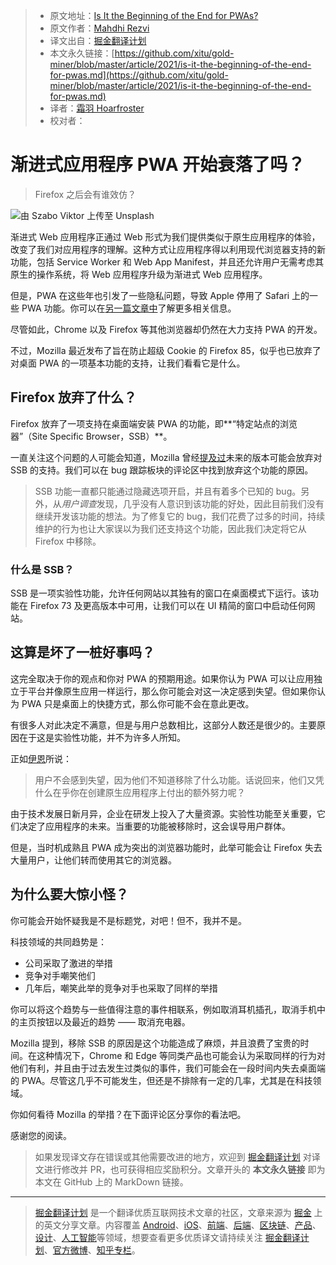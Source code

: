 > * 原文地址：[Is It the Beginning of the End for PWAs?](https://blog.bitsrc.io/is-it-the-beginning-of-the-end-for-pwas-da0fb032d545)
> * 原文作者：[Mahdhi Rezvi](https://medium.com/@mahdhirezvi)
> * 译文出自：[掘金翻译计划](https://github.com/xitu/gold-miner)
> * 本文永久链接：[https://github.com/xitu/gold-miner/blob/master/article/2021/is-it-the-beginning-of-the-end-for-pwas.md](https://github.com/xitu/gold-miner/blob/master/article/2021/is-it-the-beginning-of-the-end-for-pwas.md)
> * 译者：[霜羽 Hoarfroster](https://github.com/PassionPenguin)
> * 校对者：

# 渐进式应用程序 PWA 开始衰落了吗？
> Firefox 之后会有谁效仿？

![由 [Szabo Viktor](https://unsplash.com/@vmxhu?utm_source=medium&utm_medium=referral) 上传至 [Unsplash](https://unsplash.com?utm_source=medium&utm_medium=referral)](https://cdn-images-1.medium.com/max/11232/0*LmCaetpJHYbKh2bn)

渐进式 Web 应用程序正通过 Web 形式为我们提供类似于原生应用程序的体验，改变了我们对应用程序的理解。这种方式让应用程序得以利用现代浏览器支持的新功能，包括 Service Worker 和 Web App Manifest，并且还允许用户无需考虑其原生的操作系统，将 Web 应用程序升级为渐进式 Web 应用程序。

但是，PWA 在这些年也引发了一些隐私问题，导致 Apple 停用了 Safari 上的一些 PWA 功能。你可以在[另一篇文章中](https://blog.bitsrc.io/the-darker-side-of-pwas-you-might-not-be-aware-of-ffa7b1d08888)了解更多相关信息。

尽管如此，Chrome 以及 Firefox 等其他浏览器却仍然在大力支持 PWA 的开发。

不过，Mozilla 最近发布了旨在防止超级 Cookie 的 Firefox 85，似乎也已放弃了对桌面 PWA 的一项基本功能的支持，让我们看看它是什么。

## Firefox 放弃了什么？

Firefox 放弃了一项支持在桌面端安装 PWA 的功能，即**“特定站点的浏览器”（Site Specific Browser，SSB）**。

一直关注这个问题的人可能会知道，Mozilla 曾经[提及过](https://bugzilla.mozilla.org/show_bug.cgi?id=1682593)未来的版本可能会放弃对 SSB 的支持。我们可以在 bug 跟踪板块的评论区中找到放弃这个功能的原因。

> SSB 功能一直都只能通过隐藏选项开启，并且有着多个已知的 bug。另外，从*用户调查*发现，几乎没有人意识到该功能的好处，因此目前我们没有继续开发该功能的想法。为了修复它的 bug，我们花费了过多的时间，持续维护的行为也让大家误以为我们还支持这个功能，因此我们决定将它从 Firefox 中移除。

### 什么是 SSB？

SSB 是一项实验性功能，允许任何网站以其独有的窗口在桌面模式下运行。该功能在 Firefox 73 及更高版本中可用，让我们可以在 UI 精简的窗口中启动任何网站。

## 这算是坏了一桩好事吗？

这完全取决于你的观点和你对 PWA 的预期用途。如果你认为 PWA 可以让应用独立于平台并像原生应用一样运行，那么你可能会对这一决定感到失望。但如果你认为 PWA 只是桌面上的快捷方式，那么你可能不会在意此更改。

有很多人对此决定不满意，但是与用户总数相比，这部分人数还是很少的。主要原因在于这是实验性功能，并不为许多人所知。

正如[伊恩](https://www.i-programmer.info/news/87-web-development/14261-firefox-drops-support-for-pwa.html)所说：

> 用户不会感到失望，因为他们不知道移除了什么功能。话说回来，他们又凭什么在乎你在创建原生应用程序上付出的额外努力呢？

由于技术发展日新月异，企业在研发上投入了大量资源。实验性功能至关重要，它们决定了应用程序的未来。当重要的功能被移除时，这会误导用户群体。

但是，当时机成熟且 PWA 成为突出的浏览器功能时，此举可能会让 Firefox 失去大量用户，让他们转而使用其它的浏览器。

## 为什么要大惊小怪？

你可能会开始怀疑我是不是标题党，对吧！但不，我并不是。

科技领域的共同趋势是：

* 公司采取了激进的举措
* 竞争对手嘲笑他们
* 几年后，嘲笑此举的竞争对手也采取了同样的举措

你可以将这个趋势与一些值得注意的事件相联系，例如取消耳机插孔，取消手机中的主页按钮以及最近的趋势 —— 取消充电器。

Mozilla 提到，移除 SSB 的原因是这个功能造成了麻烦，并且浪费了宝贵的时间。在这种情况下，Chrome 和 Edge 等同类产品也可能会认为采取同样的行为对他们有利，并且由于过去发生过类似的事件，我们可能会在一段时间内失去桌面端的 PWA。尽管这几乎不可能发生，但还是不排除有一定的几率，尤其是在科技领域。

你如何看待 Mozilla 的举措？在下面评论区分享你的看法吧。

感谢您的阅读。

> 如果发现译文存在错误或其他需要改进的地方，欢迎到 [掘金翻译计划](https://github.com/xitu/gold-miner) 对译文进行修改并 PR，也可获得相应奖励积分。文章开头的 **本文永久链接** 即为本文在 GitHub 上的 MarkDown 链接。

---

> [掘金翻译计划](https://github.com/xitu/gold-miner) 是一个翻译优质互联网技术文章的社区，文章来源为 [掘金](https://juejin.im) 上的英文分享文章。内容覆盖 [Android](https://github.com/xitu/gold-miner#android)、[iOS](https://github.com/xitu/gold-miner#ios)、[前端](https://github.com/xitu/gold-miner#前端)、[后端](https://github.com/xitu/gold-miner#后端)、[区块链](https://github.com/xitu/gold-miner#区块链)、[产品](https://github.com/xitu/gold-miner#产品)、[设计](https://github.com/xitu/gold-miner#设计)、[人工智能](https://github.com/xitu/gold-miner#人工智能)等领域，想要查看更多优质译文请持续关注 [掘金翻译计划](https://github.com/xitu/gold-miner)、[官方微博](http://weibo.com/juejinfanyi)、[知乎专栏](https://zhuanlan.zhihu.com/juejinfanyi)。
